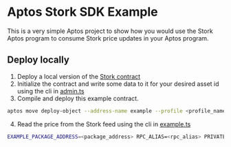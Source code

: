 # Aptos Stork SDK Example
This is a very simple Aptos project to show how you would use the Stork Aptos program to consume Stork price updates in your Aptos program.

## Deploy locally
1. Deploy a local version of the [Stork contract](../../contracts/aptos) 
2. Initialize the contract and write some data to it for your desired asset id using the cli in [admin.ts](../../contracts/aptos/cli/admin.ts)
3. Compile and deploy this example contract.
```bash
aptos move deploy-object --address-name example --profile <profile_name> --move-2
```
4. Read the price from the Stork feed using the cli in [example.ts](./app/example.ts)
```bash
EXAMPLE_PACKAGE_ADDRESS=<package_address> RPC_ALIAS=<rpc_alias> PRIVATE_KEY=<private_key> npx ts-node ./app/example.ts read-price <asset_id>
```